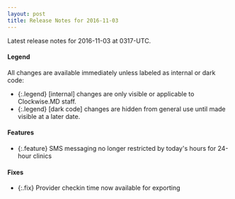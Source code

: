 ```yaml
---
layout: post
title: Release Notes for 2016-11-03
---
```


Latest release notes for 2016-11-03 at 0317-UTC.

<div class='legend' markdown='1'>

#### Legend

All changes are available immediately unless labeled as internal or dark code:

- {:.legend} [internal] changes are only visible or applicable to Clockwise.MD staff.
- {:.legend} [dark code] changes are hidden from general use until made visible at a later date.

</div>

<div class='features' markdown='1'>

#### Features

- {:.feature} SMS messaging no longer restricted by today's hours for 24-hour clinics

</div>

<div class='fixes' markdown='1'>

#### Fixes

- {:.fix} Provider checkin time now available for exporting

</div>
